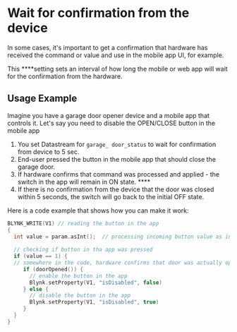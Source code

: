 # Wait for confirmation from the device

In some cases, it's important to get a confirmation that hardware has received the command or value and use in the mobile app UI, for example.

This ****setting sets an interval of how long the mobile or web app will wait for the confirmation from the hardware.

## **Usage Example**

Imagine you have a garage door opener device and a mobile app that controls it. Let's say you need to disable the OPEN/CLOSE button in the mobile app 

1. You set Datastream for `garage_ door_status` to wait for confirmation from device to 5 sec. 
2. End-user pressed the button in the mobile app that should close the garage door.
3. If hardware confirms that command was processed and applied - the switch in the app will remain in ON state. ****
4. If there is no confirmation from the device that the door was closed within 5 seconds, the switch will go back to the initial OFF state.

Here is a code example that shows how you can make it work:

```cpp
BLYNK_WRITE(V1) // reading the button in the app
{   
  int value = param.asInt();  // processing incoming button value as integer
  
  // checking if button in tha app was pressed
  if (value == 1) { 
  // somewhere in the code, hardware confirms that door was actually opened     
     if (doorOpened()) {
       // enable the button in the app
       Blynk.setProperty(V1, "isDisabled", false)
     } else {
       // disable the button in the app
       Blynk.setProperty(V1, "isDisabled", true)
     }
  }
}
```

